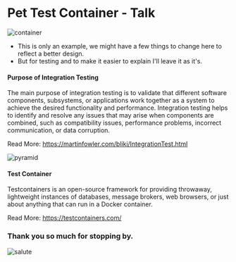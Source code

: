 # Pet Test Container - Talk

![container](https://media.giphy.com/media/v1.Y2lkPTc5MGI3NjExZ2dtMWlpd2NkbDZrMnNscDlxamh0ZjI3NWNrbGQyZWRyZndieTQ3eCZlcD12MV9pbnRlcm5hbF9naWZfYnlfaWQmY3Q9Zw/v4YVFwJvAbrCikdfog/giphy.gif)

- This is only an example, we might have a few things to change here to reflect a better design.
- But for testing and to make it easier to explain I'll leave it as it's.

#### Purpose of Integration Testing

The main purpose of integration testing is to validate that different software components, subsystems, or applications work together as a system to achieve the desired functionality and performance. 
Integration testing helps to identify and resolve any issues that may arise when components are combined, such as compatibility issues, performance problems, incorrect communication, or data corruption.

Read More: https://martinfowler.com/bliki/IntegrationTest.html

![pyramid](https://pkonyves.medium.com/the-modern-testing-pyramid-for-continuous-integration-7082691a5efc)

#### Test Container

Testcontainers is an open-source framework for providing throwaway, lightweight instances of databases, message brokers, web browsers, or just about anything that can run in a Docker container.

Read More: https://testcontainers.com/

### Thank you so much for stopping by.

![salute](https://media.giphy.com/media/1d7F9xyq6j7C1ojbC5/giphy.gif)

